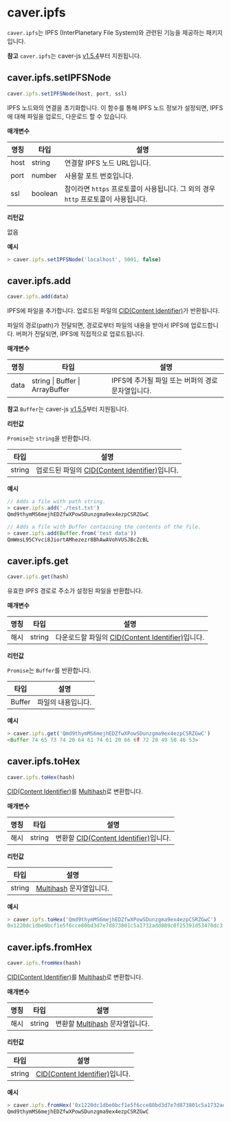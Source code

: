 # caver.ipfs <a id="caver-ipfs"></a>

`caver.ipfs`는 IPFS (InterPlanetary File System)와 관련된 기능을 제공하는 패키지입니다.

**참고** `caver.ipfs`는 caver-js [v1.5.4](https://www.npmjs.com/package/caver-js/v/1.5.4)부터 지원됩니다.

## caver.ipfs.setIPFSNode <a id="caver-ipfs-setipfsnode"></a>

```javascript
caver.ipfs.setIPFSNode(host, port, ssl)
```

IPFS 노드와의 연결을 초기화합니다. 이 함수를 통해 IPFS 노드 정보가 설정되면, IPFS에 대해 파일을 업로드, 다운로드 할 수 있습니다.

**매개변수**

| 명칭   | 타입      | 설명                                                    |
| ---- | ------- | ----------------------------------------------------- |
| host | string  | 연결할 IPFS 노드 URL입니다.                                   |
| port | number  | 사용할 포트 번호입니다.                                         |
| ssl  | boolean | 참이라면 `https` 프로토콜이 사용됩니다. 그 외의 경우 `http` 프로토콜이 사용됩니다. |


**리턴값**

없음

**예시**

```javascript
> caver.ipfs.setIPFSNode('localhost', 5001, false)
```

## caver.ipfs.add <a id="caver-ipfs-add"></a>

```javascript
caver.ipfs.add(data)
```

IPFS에 파일을 추가합니다. 업로드된 파일의 [CID(Content Identifier)](https://docs.ipfs.io/concepts/content-addressing/#content-addressing-and-cids)가 반환됩니다.

파일의 경로(path)가 전달되면, 경로로부터 파일의 내용을 받아서 IPFS에 업로드합니다. 버퍼가 전달되면, IPFS에 직접적으로 업로드됩니다.

**매개변수**

| 명칭   | 타입                                      | 설명                             |
| ---- | --------------------------------------- | ------------------------------ |
| data | string &#124; Buffer &#124; ArrayBuffer | IPFS에 추가될 파일 또는 버퍼의 경로 문자열입니다. |

**참고** `Buffer`는 caver-js [v1.5.5](https://www.npmjs.com/package/caver-js/v/1.5.5)부터 지원됩니다.


**리턴값**

`Promise`는 `string`을 반환합니다.

| 타입     | 설명                                                                                                                    |
| ------ | --------------------------------------------------------------------------------------------------------------------- |
| string | 업로드된 파일의 [CID(Content Identifier)](https://docs.ipfs.io/concepts/content-addressing/#content-addressing-and-cids)입니다. |

**예시**

```javascript
// Adds a file with path string.
> caver.ipfs.add('./test.txt')
Qmd9thymMS6mejhEDZfwXPowSDunzgma9ex4ezpCSRZGwC

// Adds a file with Buffer containing the contents of the file.
> caver.ipfs.add(Buffer.from('test data'))
QmWmsL95CYvci8JiortAMhezezr8BhAwAVohVUSJBcZcBL
```

## caver.ipfs.get <a id="caver-ipfs-get"></a>

```javascript
caver.ipfs.get(hash)
```

유효한 IPFS 경로로 주소가 설정된 파일을 반환합니다.

**매개변수**

| 명칭 | 타입     | 설명                                                                                                                     |
| -- | ------ | ---------------------------------------------------------------------------------------------------------------------- |
| 해시 | string | 다운로드할 파일의 [CID(Content Identifier)](https://docs.ipfs.io/concepts/content-addressing/#content-addressing-and-cids)입니다. |


**리턴값**

`Promise`는 `Buffer`를 반환합니다.

| 타입     | 설명         |
| ------ | ---------- |
| Buffer | 파일의 내용입니다. |

**예시**

```javascript
> caver.ipfs.get('Qmd9thymMS6mejhEDZfwXPowSDunzgma9ex4ezpCSRZGwC')
<Buffer 74 65 73 74 20 64 61 74 61 20 66 6f 72 20 49 50 46 53>
```

## caver.ipfs.toHex <a id="caver-ipfs-tohex"></a>

```javascript
caver.ipfs.toHex(hash)
```

[CID(Content Identifier)](https://docs.ipfs.io/concepts/content-addressing/#content-addressing-and-cids)를 [Multihash](https://multiformats.io/multihash)로 변환합니다.

**매개변수**

| 명칭 | 타입     | 설명                                                                                                               |
| -- | ------ | ---------------------------------------------------------------------------------------------------------------- |
| 해시 | string | 변환할 [CID(Content Identifier)](https://docs.ipfs.io/concepts/content-addressing/#content-addressing-and-cids)입니다. |


**리턴값**

| 타입     | 설명                                                     |
| ------ | ------------------------------------------------------ |
| string | [Multihash](https://multiformats.io/multihash) 문자열입니다. |

**예시**

```javascript
> caver.ipfs.toHex('Qmd9thymMS6mejhEDZfwXPowSDunzgma9ex4ezpCSRZGwC')
0x1220dc1dbe0bcf1e5f6cce80bd3d7e7d873801c5a1732add889c0f25391d53470dc3
```

## caver.ipfs.fromHex <a id="caver-ipfs-fromhex"></a>

```javascript
caver.ipfs.fromHex(hash)
```

[CID(Content Identifier)](https://docs.ipfs.io/concepts/content-addressing/#content-addressing-and-cids)를 [Multihash](https://multiformats.io/multihash)로 변환합니다.

**매개변수**

| 명칭 | 타입     | 설명                                                         |
| -- | ------ | ---------------------------------------------------------- |
| 해시 | string | 변환할 [Multihash](https://multiformats.io/multihash) 문자열입니다. |


**리턴값**

| 타입     | 설명                                                                                                           |
| ------ | ------------------------------------------------------------------------------------------------------------ |
| string | [CID(Content Identifier)](https://docs.ipfs.io/concepts/content-addressing/#content-addressing-and-cids)입니다. |

**예시**

```javascript
> caver.ipfs.fromHex('0x1220dc1dbe0bcf1e5f6cce80bd3d7e7d873801c5a1732add889c0f25391d53470dc3')
Qmd9thymMS6mejhEDZfwXPowSDunzgma9ex4ezpCSRZGwC
```
